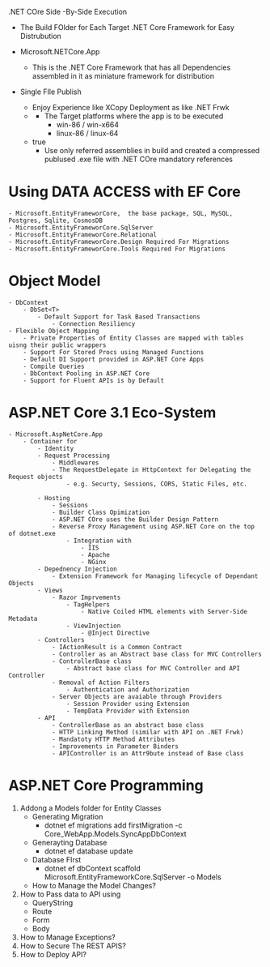 .NET COre Side -By-Side Execution
- The Build FOlder for Each Target .NET Core Framework for Easy Distrubution

- Microsoft.NETCore.App
	- This is the .NET Core Framework that has all Dependencies assembled in it as miniature framework for distribution

- Single  FIle Publish
	- Enjoy Experience like XCopy Deployment as like .NET Frwk
	- 	<RuntimeIdentifier></RuntimeIdentifier>
		- The Target platforms where the app is to be executed
			- win-86 / win-x664
			- linux-86 / linux-64
	-  <PublishTrimmed>true</PublishTrimmed>
		- Use only referred assemblies in build and created a compressed publused .exe file with .NET COre mandatory references


# Using DATA ACCESS with  EF Core
	- Microsoft.EntityFrameworCore,  the base package, SQL, MySQL, Postgres, Sqlite, CosmosDB 
	- Microsoft.EntityFrameworCore.SqlServer
	- Microsoft.EntityFrameworCore.Relational
	- Microsoft.EntityFrameworCore.Design Required For Migrations
	- Microsoft.EntityFrameworCore.Tools Required For Migrations
# Object Model	
	- DbContext
		- DbSet<T>
			- Default Support for Task Based Transactions
				- Connection Resiliency
	- Flexible Object Mapping
		- Private Properties of Entity Classes are mapped with tables uisng their public wrappers
		- Support For Stored Procs using Managed Functions
		- Default DI Support provided in ASP.NET Core Apps
		- Compile Queries
		- DbContext Pooling in ASP.NET Core
		- Support for Fluent APIs is by Default
# ASP.NET Core 3.1 Eco-System
	- Microsoft.AspNetCore.App
		- Container for
			- Identity
			- Request Processing
				- Middlewares
				- The RequestDelegate in HttpContext for Delegating the Request objects
					- e.g. Securty, Sessions, CORS, Static Files, etc.

			- Hosting
				- Sessions
				- Builder Class Opimization
				- ASP.NET COre uses the Builder Design Pattern
				- Reverse Proxy Management using ASP.NET Core on the top of dotnet.exe
					- Integration with
						- IIS
						- Apache
						- NGinx
			- Depednency Injection
				- Extension Framework for Managing lifecycle of Dependant Objects	
			- Views
				- Razor Imprvements
					- TagHelpers
						- Native Coiled HTML elements with Server-Side Metadata
					- ViewInjection
						- @Inject Directive
			- Controllers
				- IActionResult is a Common Contract
				- Controller as an Abstract base class for MVC Controllers
				- ControllerBase class
					- Abstract base class for MVC Controller and API Controller
				- Removal of Action Filters
					- Authentication and Authorization
				- Server Objects are avaiable through Providers
					- Session Provider using Extension
					- TempData Provider with Extension
			- API
				- ControllerBase as an abstract base class
				- HTTP Linking Method (similar with API on .NET Frwk)
				- Mandatoty HTTP Method Attributes
				- Improvements in Parameter Binders
				- APIController is an Attr9bute instead of Base class

# ASP.NET Core Programming
1. Addong a Models folder for Entity Classes
	- Generating Migration
		- dotnet ef migrations add firstMigration -c Core_WebApp.Models.SyncAppDbContext
	- Generayting Database
		- dotnet ef database update
	- Database FIrst
		- dotnet ef dbContext scaffold <Connection-String> Microsoft.EntityFrameworkCore.SqlServer -o Models	
	- How to Manage the Model Changes?
2. How to Pass data to API using
	- QueryString
	- Route
	- Form
	- Body
3. How to Manage Exceptions?
4. How to Secure The REST APIS?
5. How to Deploy API?






 

